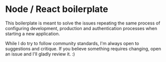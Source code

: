 # Node / React boilerplate

This boilerplate is meant to solve the issues repeating the same process of configuring development,
production and authentication processes when starting a new application. 

While I do try to follow community standards, I'm always open to suggestions and critique.
If you believe something requires changing, open an issue and I'll gladly review it. :)